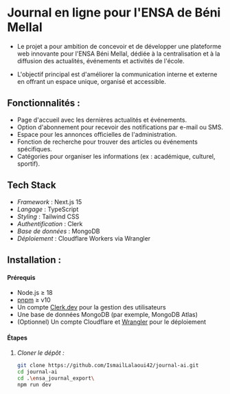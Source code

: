 # Journal en ligne pour l'ENSA de Béni Mellal

- Le projet a pour ambition de concevoir et de développer une plateforme web innovante pour l'ENSA Béni Mellal, dédiée à la centralisation et à la diffusion des actualités, événements et activités de l'école.

- L'objectif principal est d'améliorer la communication interne et externe en offrant un espace unique, organisé et accessible.

## Fonctionnalités :

- Page d'accueil avec les dernières actualités et événements.
- Option d'abonnement pour recevoir des notifications par e-mail ou SMS.
- Espace pour les annonces officielles de l'administration.
- Fonction de recherche pour trouver des articles ou événements spécifiques.
- Catégories pour organiser les informations (ex : académique, culturel, sportif).

## Tech Stack

- *Framework* : Next.js 15
- *Langage* : TypeScript
- *Styling* : Tailwind CSS
- *Authentification* : Clerk
- *Base de données* : MongoDB
- *Déploiement* : Cloudflare Workers via Wrangler

## Installation :

#### Prérequis

- Node.js ≥ 18
- [pnpm](https://pnpm.io) ≥ v10
- Un compte [Clerk.dev](https://clerk.dev/) pour la gestion des utilisateurs
- Une base de données MongoDB (par exemple, MongoDB Atlas)
- (Optionnel) Un compte Cloudflare et [Wrangler](https://developers.cloudflare.com/workers/wrangler/) pour le déploiement

#### Étapes

1. *Cloner le dépôt :*

   ```bash
   git clone https://github.com/IsmailLalaoui42/journal-ai.git
   cd journal-ai
   cd .\ensa_journal_export\
   npm run dev
